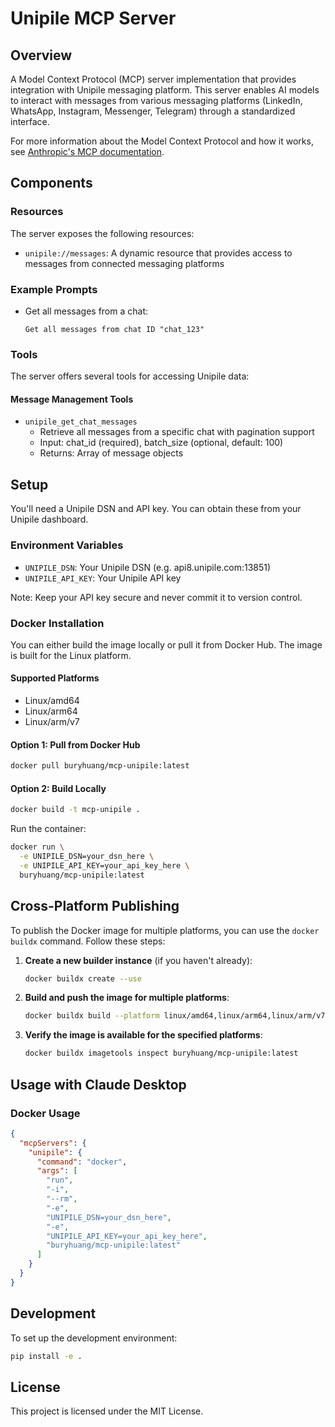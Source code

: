 # Unipile MCP Server

## Overview

A Model Context Protocol (MCP) server implementation that provides integration with Unipile messaging platform. This server enables AI models to interact with messages from various messaging platforms (LinkedIn, WhatsApp, Instagram, Messenger, Telegram) through a standardized interface.

For more information about the Model Context Protocol and how it works, see [Anthropic's MCP documentation](https://www.anthropic.com/news/model-context-protocol).

## Components

### Resources

The server exposes the following resources:

* `unipile://messages`: A dynamic resource that provides access to messages from connected messaging platforms

### Example Prompts

- Get all messages from a chat:
    ```
    Get all messages from chat ID "chat_123"
    ```

### Tools

The server offers several tools for accessing Unipile data:

#### Message Management Tools
* `unipile_get_chat_messages`
  * Retrieve all messages from a specific chat with pagination support
  * Input: chat_id (required), batch_size (optional, default: 100)
  * Returns: Array of message objects

## Setup

You'll need a Unipile DSN and API key. You can obtain these from your Unipile dashboard.

### Environment Variables
- `UNIPILE_DSN`: Your Unipile DSN (e.g. api8.unipile.com:13851)
- `UNIPILE_API_KEY`: Your Unipile API key

Note: Keep your API key secure and never commit it to version control.

### Docker Installation

You can either build the image locally or pull it from Docker Hub. The image is built for the Linux platform.

#### Supported Platforms
- Linux/amd64
- Linux/arm64
- Linux/arm/v7

#### Option 1: Pull from Docker Hub
```bash
docker pull buryhuang/mcp-unipile:latest
```

#### Option 2: Build Locally
```bash
docker build -t mcp-unipile .
```

Run the container:
```bash
docker run \
  -e UNIPILE_DSN=your_dsn_here \
  -e UNIPILE_API_KEY=your_api_key_here \
  buryhuang/mcp-unipile:latest
```

## Cross-Platform Publishing

To publish the Docker image for multiple platforms, you can use the `docker buildx` command. Follow these steps:

1. **Create a new builder instance** (if you haven't already):
   ```bash
   docker buildx create --use
   ```

2. **Build and push the image for multiple platforms**:
   ```bash
   docker buildx build --platform linux/amd64,linux/arm64,linux/arm/v7 -t buryhuang/mcp-unipile:latest --push .
   ```

3. **Verify the image is available for the specified platforms**:
   ```bash
   docker buildx imagetools inspect buryhuang/mcp-unipile:latest
   ```

## Usage with Claude Desktop

### Docker Usage
```json
{
  "mcpServers": {
    "unipile": {
      "command": "docker",
      "args": [
        "run",
        "-i",
        "--rm",
        "-e",
        "UNIPILE_DSN=your_dsn_here",
        "-e",
        "UNIPILE_API_KEY=your_api_key_here",
        "buryhuang/mcp-unipile:latest"
      ]
    }
  }
}
```

## Development

To set up the development environment:

```bash
pip install -e .
```

## License

This project is licensed under the MIT License. 
